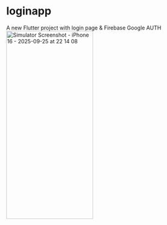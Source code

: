 # loginapp

A new Flutter project with login page & Firebase Google AUTH
<img width="230" height="500" alt="Simulator Screenshot - iPhone 16 - 2025-09-25 at 22 14 08" src="https://github.com/user-attachments/assets/82ffa729-7032-4e03-bd6e-eefa23392c55" />


